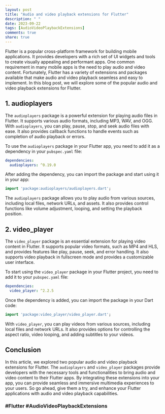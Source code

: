 ```yaml
---
layout: post
title: "Audio and video playback extensions for Flutter"
description: " "
date: 2023-09-22
tags: [AudioVideoPlaybackExtensions]
comments: true
share: true
---
```


Flutter is a popular cross-platform framework for building mobile applications. It provides developers with a rich set of UI widgets and tools to create visually appealing and performant apps. One common requirement in many mobile apps is the need to play audio and video content. Fortunately, Flutter has a variety of extensions and packages available that make audio and video playback seamless and easy to implement. In this blog post, we will explore some of the popular audio and video playback extensions for Flutter.

## 1. audioplayers

The `audioplayers` package is a powerful extension for playing audio files in Flutter. It supports various audio formats, including MP3, WAV, and OGG. With `audioplayers`, you can play, pause, stop, and seek audio files with ease. It also provides callback functions to handle events such as completion of audio playback or errors.

To use the `audioplayers` package in your Flutter app, you need to add it as a dependency in your `pubspec.yaml` file:

```yaml
dependencies:
  audioplayers: ^0.19.0
```

After adding the dependency, you can import the package and start using it in your app:

```dart
import 'package:audioplayers/audioplayers.dart';
```

The `audioplayers` package allows you to play audio from various sources, including local files, network URLs, and assets. It also provides control functions like volume adjustment, looping, and setting the playback position.

## 2. video_player

The `video_player` package is an essential extension for playing video content in Flutter. It supports popular video formats, such as MP4 and HLS, and provides features like play, pause, seek, and error handling. It also supports video playback in fullscreen mode and provides a customizable user interface.

To start using the `video_player` package in your Flutter project, you need to add it to your `pubspec.yaml` file:

```yaml
dependencies:
  video_player: ^2.2.5
```

Once the dependency is added, you can import the package in your Dart code:

```dart
import 'package:video_player/video_player.dart';
```

With `video_player`, you can play videos from various sources, including local files and network URLs. It also provides options for controlling the aspect ratio, video looping, and adding subtitles to your videos.

## Conclusion

In this article, we explored two popular audio and video playback extensions for Flutter. The `audioplayers` and `video_player` packages provide developers with the necessary tools and functionalities to bring audio and video content to their Flutter apps. By integrating these extensions into your app, you can provide seamless and immersive multimedia experiences to your users. So go ahead, give them a try, and enhance your Flutter applications with audio and video playback capabilities.

### #Flutter #AudioVideoPlaybackExtensions